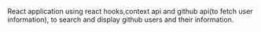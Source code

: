 React application using react hooks,context api and github api(to fetch user information), to search and display github users and their information.
